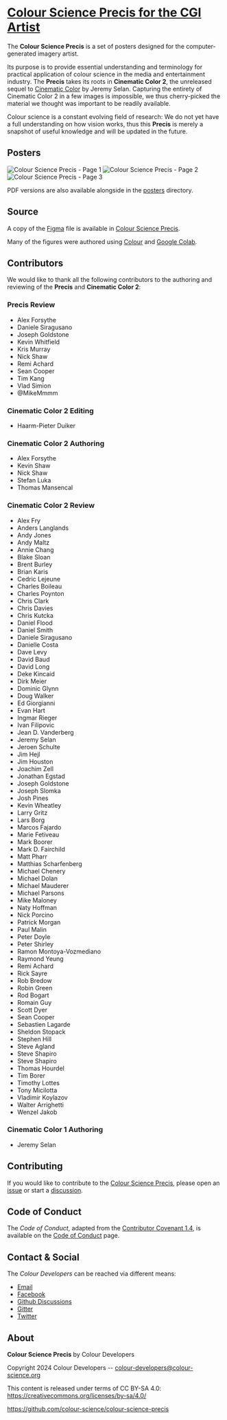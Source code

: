 # [Colour Science Precis for the CGI Artist](https://colour-science.github.io/colour-science-precis/)

The **Colour Science Precis** is a set of posters designed for the computer-generated imagery artist.

Its purpose is to provide essential understanding and terminology for practical application of colour science in the media and entertainment industry.
The **Precis** takes its roots in **Cinematic Color 2**, the unreleased sequel to [Cinematic Color](https://cinematiccolor.org) by Jeremy Selan. Capturing the entirety of Cinematic Color 2 in a few images is impossible, we thus cherry-picked the material we thought was important to be readily available. 

Colour science is a constant evolving field of research: We do not yet have a full understanding on how vision works, thus this **Precis** is merely a snapshot of useful knowledge and will be updated in the future.

## Posters

![Colour Science Precis - Page 1](posters/Colour%20Science%20Precis%20-%20Page%201.png)
![Colour Science Precis - Page 2](posters/Colour%20Science%20Precis%20-%20Page%202.png)
![Colour Science Precis - Page 3](posters/Colour%20Science%20Precis%20-%20Page%203.png)

PDF versions are also available alongside in the [posters](posters/) directory.

## Source

A copy of the [Figma](https://www.figma.com) file is available in [Colour Science Precis](figma/Colour%20Science%20-%20Precis.fig).

Many of the figures were authored using [Colour](https://github.com/colour-science/colour) and [Google Colab](https://colab.research.google.com/drive/1C1glP3WxP1flByylNUTTJ24tcDhm9jFW).

## Contributors

We would like to thank all the following contributors to the authoring and reviewing of the **Precis** and **Cinematic Color 2**:

### Precis Review

- Alex Forsythe
- Daniele Siragusano
- Joseph Goldstone
- Kevin Whitfield
- Kris Murray
- Nick Shaw
- Remi Achard
- Sean Cooper
- Tim Kang
- Vlad Simion
- @MikeMmmm

### Cinematic Color 2 Editing

- Haarm-Pieter Duiker

### Cinematic Color 2 Authoring

- Alex Forsythe
- Kevin Shaw
- Nick Shaw
- Stefan Luka
- Thomas Mansencal

### Cinematic Color 2 Review

- Alex Fry
- Anders Langlands
- Andy Jones
- Andy Maltz
- Annie Chang
- Blake Sloan
- Brent Burley
- Brian Karis
- Cedric Lejeune
- Charles Boileau
- Charles Poynton
- Chris Clark
- Chris Davies
- Chris Kutcka
- Daniel Flood
- Daniel Smith
- Daniele Siragusano
- Danielle Costa
- Dave Levy
- David Baud
- David Long
- Deke Kincaid
- Dirk Meier
- Dominic Glynn
- Doug Walker
- Ed Giorgianni
- Evan Hart
- Ingmar Rieger
- Ivan Filipovic
- Jean D. Vanderberg
- Jeremy Selan
- Jeroen Schulte
- Jim Hejl
- Jim Houston
- Joachim Zell
- Jonathan Egstad
- Joseph Goldstone
- Joseph Slomka
- Josh Pines
- Kevin Wheatley
- Larry Gritz
- Lars Borg
- Marcos Fajardo
- Marie Fetiveau
- Mark Boorer
- Mark D. Fairchild
- Matt Pharr
- Matthias Scharfenberg
- Michael Chenery
- Michael Dolan
- Michael Mauderer
- Michael Parsons
- Mike Maloney
- Naty Hoffman
- Nick Porcino
- Patrick Morgan
- Paul Malin
- Peter Doyle
- Peter Shirley
- Ramon Montoya-Vozmediano
- Raymond Yeung
- Remi Achard
- Rick Sayre
- Rob Bredow
- Robin Green
- Rod Bogart
- Romain Guy
- Scott Dyer
- Sean Cooper
- Sebastien Lagarde
- Sheldon Stopack
- Stephen Hill 
- Steve Agland
- Steve Shapiro
- Steve Shapiro
- Thomas Hourdel
- Tim Borer
- Timothy Lottes
- Tony Micilotta
- Vladimir Koylazov
- Walter Arrighetti
- Wenzel Jakob

### Cinematic Color 1 Authoring

- Jeremy Selan

## Contributing

If you would like to contribute to the [Colour Science Precis](https://github.com/colour-science/colour-science-precis), please open an [issue](https://github.com/colour-science/colour-science-precis/issues) or start a [discussion](https://github.com/colour-science/colour-science-precis/discussions).

## Code of Conduct

The *Code of Conduct*, adapted from the [Contributor Covenant
1.4](https://www.contributor-covenant.org/version/1/4/code-of-conduct.html),
is available on the [Code of
Conduct](https://www.colour-science.org/code-of-conduct) page.

## Contact & Social

The *Colour Developers* can be reached via different means:

-   [Email](mailto:colour-developers@colour-science.org)
-   [Facebook](https://www.facebook.com/python.colour.science)
-   [Github Discussions](https://github.com/colour-science/colour-science-precis/discussions)
-   [Gitter](https://gitter.im/colour-science/colour)
-   [Twitter](https://twitter.com/colour_science)

## About

**Colour Science Precis** by Colour Developers

Copyright 2024 Colour Developers -- [colour-developers@colour-science.org](colour-developers@colour-science.org)

This content is released under terms of CC BY-SA 4.0: <https://creativecommons.org/licenses/by-sa/4.0/>

https://github.com/colour-science/colour-science-precis
